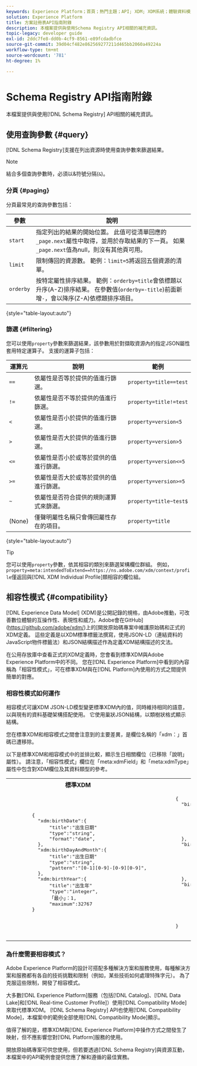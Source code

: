 ```yaml
---
keywords: Experience Platform；首頁；熱門主題；API; XDM; XDM系統；體驗資料模型；體驗資料模型；資料模型；結構註冊表；結構註冊表；相容性；相容性；相容性模式；相容性模式；相容性模式；欄位類型；欄位類型；
solution: Experience Platform
title: 方案註冊表API指南附錄
description: 本檔案提供與使用Schema Registry API相關的補充資訊。
topic-legacy: developer guide
exl-id: 2ddc7fe8-dd0b-4cf9-8561-e89fcdadbfce
source-git-commit: 39d04cf482e862569277211d465bb2060a49224a
workflow-type: tm+mt
source-wordcount: '781'
ht-degree: 1%

---
```


# Schema Registry API指南附錄

本檔案提供與使用[!DNL Schema Registry] API相關的補充資訊。

## 使用查詢參數 {#query}

[!DNL Schema Registry]支援在列出資源時使用查詢參數來篩選結果。

>[!NOTE]
>
>結合多個查詢參數時，必須以&amp;符號分隔(`&`)。

### 分頁 {#paging}

分頁最常見的查詢參數包括：

| 參數 | 說明 |
| --- | --- |
| `start` | 指定列出的結果的開始位置。 此值可從清單回應的`_page.next`屬性中取得，並用於存取結果的下一頁。 如果`_page.next`值為null，則沒有其他頁可用。 |
| `limit` | 限制傳回的資源數。 範例：`limit=5`將返回五個資源的清單。 |
| `orderby` | 按特定屬性排序結果。 範例：`orderby=title`會依標題以升序(A-Z)排序結果。 在參數值(`orderby=-title`)前面新增`-`，會以降序(Z-A)依標題排序項目。 |

{style=&quot;table-layout:auto&quot;}

### 篩選 {#filtering}

您可以使用`property`參數來篩選結果，該參數用於對擷取資源內的指定JSON屬性套用特定運算子。 支援的運算子包括：

| 運算元 | 說明 | 範例 |
| --- | --- | --- |
| `==` | 依屬性是否等於提供的值進行篩選。 | `property=title==test` |
| `!=` | 依屬性是否不等於提供的值進行篩選。 | `property=title!=test` |
| `<` | 依屬性是否小於提供的值進行篩選。 | `property=version<5` |
| `>` | 依屬性是否大於提供的值進行篩選。 | `property=version>5` |
| `<=` | 依屬性是否小於或等於提供的值進行篩選。 | `property=version<=5` |
| `>=` | 依屬性是否大於或等於提供的值進行篩選。 | `property=version>=5` |
| `~` | 依屬性是否符合提供的規則運算式來篩選。 | `property=title~test$` |
| (None) | 僅聲明屬性名稱只會傳回屬性存在的項目。 | `property=title` |

{style=&quot;table-layout:auto&quot;}

>[!TIP]
>
>您可以使用`property`參數，依其相容的類別來篩選架構欄位群組。 例如， `property=meta:intendedToExtend==https://ns.adobe.com/xdm/context/profile`僅返回與[!DNL XDM Individual Profile]類相容的欄位組。

## 相容性模式 {#compatibility}

[!DNL Experience Data Model] (XDM)是公開記錄的規格，由Adobe推動，可改善數位體驗的互操作性、表現性和威力。Adobe會在GitHub](https://github.com/adobe/xdm/)上的[開放原始碼專案中維護原始碼和正式的XDM定義。 這些定義是以XDM標準標籤法撰寫，使用JSON-LD（連結資料的JavaScript物件標籤法）和JSON結構描述作為定義XDM結構描述的文法。

在公用存放庫中查看正式的XDM定義時，您會看到標準XDM與Adobe Experience Platform中的不同。 您在[!DNL Experience Platform]中看到的內容稱為「相容性模式」，可在標準XDM與在[!DNL Platform]內使用的方式之間提供簡單的對應。

### 相容性模式如何運作

相容模式可讓XDM JSON-LD模型變更標準XDM內的值，同時維持相同的語意，以與現有的資料基礎架構搭配使用。 它使用巢狀JSON結構，以類樹狀格式顯示結構。

您在標準XDM和相容模式之間會注意到的主要差異，是欄位名稱的「xdm：」首碼已遭移除。

以下是標準XDM和相容模式中的並排比較，顯示生日相關欄位（已移除「說明」屬性）。 請注意，「相容性模式」欄位在「meta:xdmField」和「meta:xdmType」屬性中包含對XDM欄位及其資料類型的參考。

<table style="table-layout:auto">
  <th>標準XDM</th>
  <th>相容性模式</th>
  <tr>
  <td>
  <pre class="JSON language-JSON hljs">
        {
          "xdm:birthDate":{
              "title":"出生日期"
              "type":"string",
              "format":"date",
          },
          "xdm:birthDayAndMonth":{
              "title":"出生日期"
              "type":"string",
              "pattern":"[0-1][0-9]-[0-9][0-9]",
          },
          "xdm:birthYear":{
              "title":"出生年"
              "type":"integer",
              「最小」：1,
              "maximum":32767
        }
  </pre>
  </td>
  <td>
  <pre class="JSON language-JSON hljs">
        {
          "birthDate":{
              "title":"出生日期"
              "type":"string",
              "format":"date",
              "meta:xdmField":"xdm:birthDate",
              "meta:xdmType":"date"
          },
          "birthDayAndMonth":{
              "title":"出生日期"
              "type":"string",
              "pattern":"[0-1][0-9]-[0-9][0-9]",
              "meta:xdmField":"xdm:birthDayAndMonth",
              "meta:xdmType":"string"
          },
          "birthYear":{
              "title":"出生年"
              "type":"integer",
              「最小」：1,
              "maximum":32767,
              "meta:xdmField":"xdm:birthYear",
              "meta:xdmType":"short"
        }
      </pre>
  </td>
  </tr>
</table>

### 為什麼需要相容模式？

Adobe Experience Platform的設計可搭配多種解決方案和服務使用，每種解決方案和服務都有各自的技術挑戰和限制（例如，某些技術如何處理特殊字元）。 為了克服這些限制，開發了相容模式。

大多數[!DNL Experience Platform]服務（包括[!DNL Catalog]、[!DNL Data Lake]和[!DNL Real-time Customer Profile]）使用[!DNL Compatibility Mode]來取代標準XDM。 [!DNL Schema Registry] API也使用[!DNL Compatibility Mode]，本檔案中的範例全部使用[!DNL Compatibility Mode]顯示。

值得了解的是，標準XDM與[!DNL Experience Platform]中操作方式之間發生了映射，但不應影響您對[!DNL Platform]服務的使用。

開放原始碼專案可供您使用，但若要透過[!DNL Schema Registry]與資源互動，本檔案中的API範例會提供您應了解和遵循的最佳實務。
